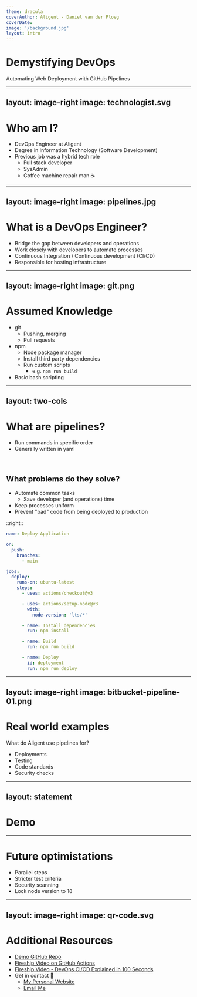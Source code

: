 ```yaml
---
theme: dracula
coverAuthor: Aligent - Daniel van der Ploeg
coverDate:
image: '/background.jpg'
layout: intro
---
```


# Demystifying DevOps

Automating Web Deployment with GitHub Pipelines

<!-- prettier-ignore-start -->

---
layout: image-right
image: technologist.svg
---
<!-- prettier-ignore-end -->

# Who am I?

- DevOps Engineer at Aligent
- Degree in Information Technology (Software Development)
- Previous job was a hybrid tech role
  - Full stack developer
  - SysAdmin
  - Coffee machine repair man ☕

<!-- prettier-ignore-start -->

---
layout: image-right
image: pipelines.jpg
---
<!-- prettier-ignore-end -->

# What is a DevOps Engineer?

- Bridge the gap between developers and operations
- Work closely with developers to automate processes
- Continuous Integration / Continuous development (CI/CD)
- Responsible for hosting infrastructure

<!-- prettier-ignore-start -->

---
layout: image-right
image: git.png
---
<!-- prettier-ignore-end -->

# Assumed Knowledge 

- git
  - Pushing, merging
  - Pull requests
- npm
  - Node package manager
  - Install third party dependencies
  - Run custom scripts
    - e.g. `npm run build`
- Basic bash scripting

<!-- prettier-ignore-start -->

---
layout: two-cols
---
<!-- prettier-ignore-end -->

# What are pipelines?

- Run commands in specific order
- Generally written in yaml

<br>

## What problems do they solve?

- Automate common tasks
  - Save developer (and operations) time
- Keep processes uniform
- Prevent "bad" code from being deployed to production

::right::

```yaml
name: Deploy Application

on:
  push:
    branches:
      - main

jobs:
  deploy:
    runs-on: ubuntu-latest
    steps:
      - uses: actions/checkout@v3

      - uses: actions/setup-node@v3
        with:
          node-version: 'lts/*'

      - name: Install dependencies
        run: npm install

      - name: Build
        run: npm run build

      - name: Deploy
        id: deployment
        run: npm run deploy
```

<!-- prettier-ignore-start -->

---
layout: image-right
image: bitbucket-pipeline-01.png
---
<!-- prettier-ignore-end -->

# Real world examples

What do Aligent use pipelines for?

- Deployments
- Testing
- Code standards
- Security checks

<!-- prettier-ignore-start -->

---
layout: statement
---
<!-- prettier-ignore-end -->

# Demo

---

# Future optimistations

- Parallel steps
- Stricter test criteria
- Security scanning
- Lock node version to 18

<!-- prettier-ignore-start -->

---
layout: image-right
image: qr-code.svg
---
<!-- prettier-ignore-end -->

# Additional Resources

- [Demo GitHub Repo](https://github.com/TheOrangePuff/pipeline-presentation)
- [Fireship Video on GitHub Actions](https://www.youtube.com/watch?v=yfBtjLxn_6k)
- [Fireship Video - DevOps CI/CD Explained in 100 Seconds](https://www.youtube.com/watch?v=scEDHsr3APg)
- Get in contact 🤠
  - [My Personal Website](https://danielvdp.com)
  - [Email Me](mailto:danielvdp56@gmail.com)
